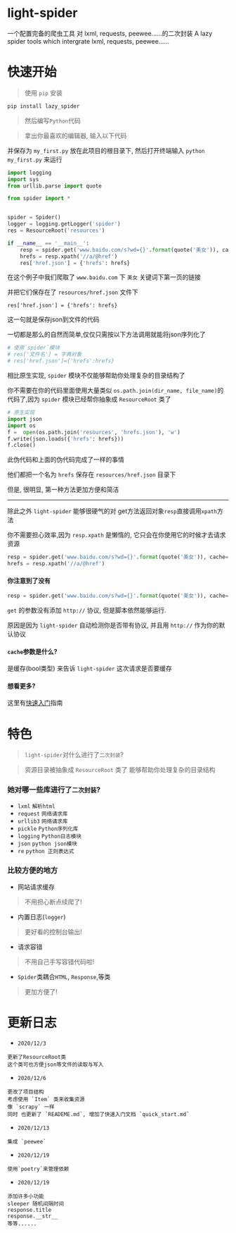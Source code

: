 # light-spider
 一个配置完备的爬虫工具
 对 lxml, requests, peewee......的二次封装
 A lazy spider tools which intergrate lxml, requests, peewee......

# 快速开始
> 使用 `pip` 安装
```bash
pip install lazy_spider
```
> 然后编写`Python`代码

> 拿出你最喜欢的编辑器, 输入以下代码

并保存为 `my_first.py` 放在此项目的根目录下, 然后打开终端输入 `python my_first.py` 来运行
```python
import logging
import sys
from urllib.parse import quote

from spider import *


spider = Spider()
logger = logging.getLogger('spider')
res = ResourceRoot('resources')

if __name__ == '__main__':
    resp = spider.get('www.baidu.com/s?wd={}'.format(quote('美女')), cache=False)
    hrefs = resp.xpath('//a/@href')
    res['href.json'] = {'hrefs': hrefs}

```
在这个例子中我们爬取了 `www.baidu.com` 下 `美女` 关键词下第一页的链接

并把它们保存在了 `resources/href.json` 文件下

```res['href.json'] = {'hrefs': hrefs}```

这一句就是保存json到文件的代码

一切都是那么的自然而简单,仅仅只需按以下方法调用就能将json序列化了
```python
# 使用`spider`模块
# res['文件名'] = 字典对象
# res['href.json']={'hrefs':hrefs}
```
相比原生实现, `spider` 模块不仅能够帮助你处理复杂的目录结构了

你不需要在你的代码里面使用大量类似 ```os.path.join(dir_name, file_name)```的
代码了,因为 `spider` 模块已经帮你抽象成 `ResourceRoot` 类了
```python
# 原生实现
import json
import os
f =  open(os.path.join('resources', 'hrefs.json'), 'w')
f.write(json.loads({'hrefs': hrefs}))
f.close()
```
此伪代码和上面的伪代码完成了一样的事情

他们都把一个名为 `hrefs` 保存在 `resources/href.json` 目录下

但是, 很明显, 第一种方法更加方便和简洁

---

除此之外 `light-spider` 能够很硬气的对 get方法返回对象`resp`直接调用`xpath`方法

你不需要担心效率,因为 `resp.xpath` 是懒惰的, 它只会在你使用它的时候才去请求资源

```python
resp = spider.get('www.baidu.com/s?wd={}'.format(quote('美女')), cache=False)
hrefs = resp.xpath('//a/@href')
```

####  你注意到了没有
```python
resp = spider.get('www.baidu.com/s?wd={}'.format(quote('美女')), cache=False)
```
`get` 的参数没有添加 `http://` 协议, 但是脚本依然能够运行.

原因是因为 `light-spider` 自动检测你是否带有协议, 并且用 `http://` 作为你的默认协议

####  `cache`参数是什么?
是缓存(bool类型) 来告诉 `light-spider` 这次请求是否要缓存

#### 想看更多?
这里有[快速入门](docs/quick_start.md)指南


# 特色
> `light-spider`对什么进行了`二次封装`?

> 资源目录被抽象成 `ResourceRoot` 类了 能够帮助你处理复杂的目录结构

### 她对哪一些库进行了`二次封装`?
- `lxml`		 `解析html`
- `request`	  `网络请求库`
- `urllib3`	    `网络请求库`
- `pickle`	   `Python序列化库`
- `logging`	  `Python日志模块`
- `json`		`python json模块`
- `re`           `python 正则表达式`

### 比较方便的地方
- 网站请求缓存 
> 不用担心断点续爬了!
- 内置日志(`logger`)
> 更好看的控制台输出!
- 请求容错
> 不用自己手写容错代码啦!
- `Spider`类耦合`HTML`, `Response`,等类
> 更加方便了!

# 更新日志
- `2020/12/3`
```
更新了ResourceRoot类
这个类可也方便json等文件的读取与写入
```
- `2020/12/6`
```
更改了项目结构
考虑使用 `Item` 类来收集资源
像 `scrapy` 一样
同时 也更新了 `READEME.md`, 增加了快速入门文档 `quick_start.md`
```
- `2020/12/13`
```
集成 `peewee`
```

- `2020/12/19`
```
使用`poetry`来管理依赖
```

- `2020/12/19`
```
添加许多小功能
sleeper 随机间隔时间
response.title
response.__str__
等等......
```


